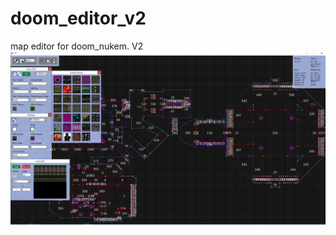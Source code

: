 # doom_editor_v2
map editor for doom_nukem. V2
![alt text](https://github.com/J0NY97/doom_editor_v2/blob/master/Capture.PNG?raw=true)
